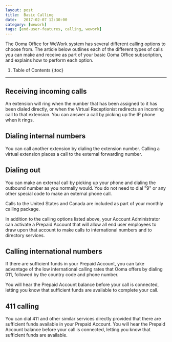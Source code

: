 ```yaml
---
layout: post
title:  Basic Calling
date:   2017-02-07 12:30:00
category: [wework]
tags: [end-user-features, calling, wework]
---
```


The Ooma Office for WeWork system has several different calling options to choose from. The article below outlines each of the different types of calls you can make and receive as part of your basic Ooma Office subscription, and explains how to perform each option.

1. Table of Contents
{:toc}
* * *

## Receiving incoming calls

An extension will ring when the number that has been assigned to it has been dialed directly, or when the Virtual Receptionist redirects an incoming call to that extension. You can answer a call by picking up the IP  phone when it rings.

## Dialing internal numbers

You can call another extension by dialing the extension number. Calling a virtual extension places a call to the external forwarding number.

## Dialing out

You can make an external call by picking up your phone and dialing the outbound number as you normally would. You do not need to dial "9" or any other special code to make an external phone call.

Calls to the United States and Canada are included as part of your monthly calling package.

In addition to the calling options listed above, your Account Administrator can activate a Prepaid Account that will allow all end user employees to draw upon that account to make calls to international numbers and to directory services.

## Calling international numbers

If there are sufficient funds in your Prepaid Account, you can take advantage of the low international calling rates that Ooma offers by dialing 011, followed by the country code and phone number.

You will hear the Prepaid Account balance before your call is connected, letting you know that sufficient funds are available to complete your call.

## 411 calling

You can dial 411 and other similar services directly provided that there are sufficient funds available in your Prepaid Account. You will hear the Prepaid Account balance before your call is connected, letting you know that sufficient funds are available.